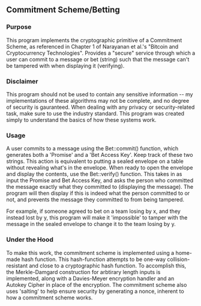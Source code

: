## Commitment Scheme/Betting

### Purpose
This program implements the cryptographic primitive of a Commitment Scheme, as referenced in Chapter 1 of Narayanan et al.'s "Bitcoin and Cryptocurrency Technologies". Provides a "secure" service through which a user can commit to a message or bet (string) such that the message can't be tampered with when displaying it (verifying).

### Disclaimer
This program should not be used to contain any sensitive information -- my implementations of these algorithms may not be complete, and no degree of security is gauranteed. When dealing with any privacy or security-related task, make sure to use the industry standard. This program was created simply to understand the basics of how these systems work.

### Usage
A user commits to a message using the Bet::commit() function, which generates both a 'Promise' and a 'Bet Access Key'. Keep track of these two strings. This action is equivalent to putting a sealed envelope on a table without revealing what's in the envelope. When ready to open the envelope and display the contents, use the Bet::verify() function. This takes in as input the Promise and Bet Access Key, and asks the person who committed the message exactly what they committed to (displaying the message). The program will then display if this is indeed what the person committed to or not, and prevents the message they committed to from being tampered.

For example, if someone agreed to bet on a team losing by x, and they instead lost by y, this program will make it 'impossible' to tamper with the message in the sealed envelope to change it to the team losing by y. 

### Under the Hood
To make this work, the commitment scheme is implemented using a home-made hash function. This hash-function attempts to be one-way collision-resistant and close to a cryptographic hash function. To accomplish this, the Merkle-Damgard construction for arbtirary length inputs is implemented, along with a Davies-Meyer encryption handler and an Autokey Cipher in place of the encryption. The commitment scheme also uses 'salting' to help ensure security by generating a nonce, inherent to how a commitment scheme works.
